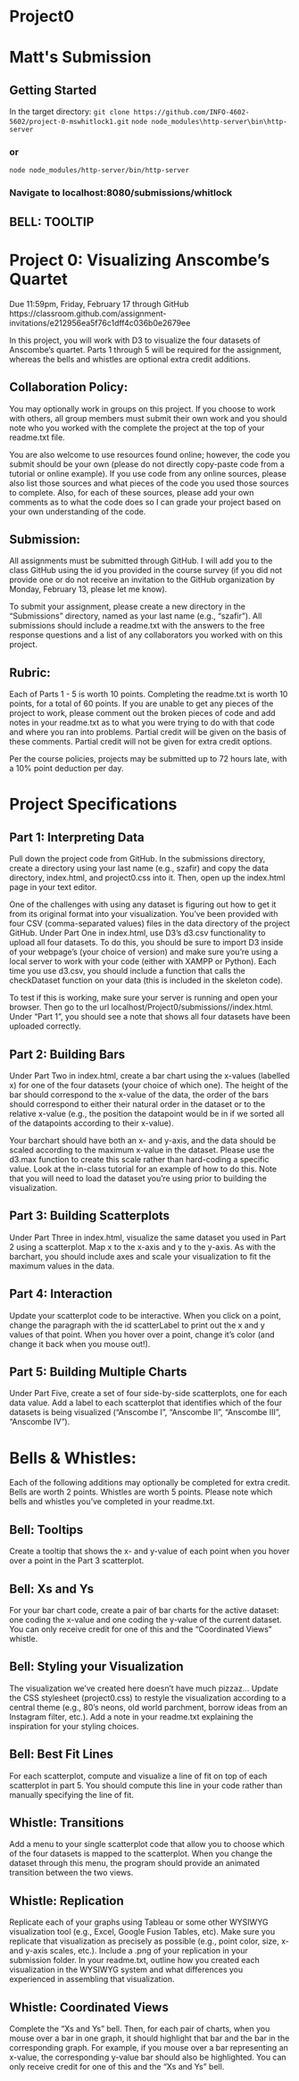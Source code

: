 # Project0

<h1> Matt's Submission </h1>
<h2> Getting Started</h2>
In the target directory:
<code>git clone https://github.com/INFO-4602-5602/project-0-mswhitlock1.git</code>
<code>node node_modules\http-server\bin\http-server</code>
<h3>or</h3>
<code>node node_modules/http-server/bin/http-server</code>
<h3>Navigate to localhost:8080/submissions/whitlock</h3>
<h2>BELL: TOOLTIP</h2>

<h1>Project 0: Visualizing Anscombe’s Quartet</h1>
Due 11:59pm, Friday, February 17 through GitHub
https://classroom.github.com/assignment-invitations/e212956ea5f76c1dff4c036b0e2679ee 

In this project, you will work with D3 to visualize the four datasets of Anscombe’s quartet. Parts 1 through 5 will be required for the assignment, whereas the bells and whistles are optional extra credit additions. 

<h2>Collaboration Policy: </h2>
You may optionally work in groups on this project. If you choose to work with others, all group members must submit their own work and you should note who you worked with the complete the project at the top of your readme.txt file. 

You are also welcome to use resources found online; however, the code you submit should be your own (please do not directly copy-paste code from a tutorial or online example). If you use code from any online sources, please also list those sources and what pieces of the code you used those sources to complete. Also, for each of these sources, please add your own comments as to what the code does so I can grade your project based on your own understanding of the code. 

<h2>Submission: </h2>
All assignments must be submitted through GitHub. I will add you to the class GitHub using the id you provided in the course survey (if you did not provide one or do not receive an invitation to the GitHub organization by Monday, February 13, please let me know). 

To submit your assignment, please create a new directory in the “Submissions” directory, named as your last name (e.g., “szafir”). All submissions should include a readme.txt with the answers to the free response questions and a list of any collaborators you worked with on this project.

<h2>Rubric: </h2>
Each of Parts 1 - 5 is worth 10 points. Completing the readme.txt is worth 10 points, for a total of 60 points. If you are unable to get any pieces of the project to work, please comment out the broken pieces of code and add notes in your readme.txt as to what you were trying to do with that code and where you ran into problems. Partial credit will be given on the basis of these comments. Partial credit will not be given for extra credit options. 

Per the course policies, projects may be submitted up to 72 hours late, with a 10% point deduction per day.

<h1>Project Specifications</h1>

<h2>Part 1: Interpreting Data</h2>
Pull down the project code from GitHub. In the submissions directory, create a directory using your last name (e.g., szafir) and copy the data directory, index.html, and project0.css into it. Then, open up the index.html page in your text editor. 

One of the challenges with using any dataset is figuring out how to get it from its original format into your visualization. You’ve been provided with four CSV (comma-separated values) files in the data directory of the project GitHub. Under Part One in index.html, use D3’s d3.csv functionality to upload all four datasets. To do this, you should be sure to import D3 inside of your webpage’s <head> (your choice of version) and make sure you’re using a local server to work with your code (either with XAMPP or Python). Each time you use d3.csv, you should include a function that calls the checkDataset function on your data (this is included in the skeleton code). 

To test if this is working, make sure your server is running and open your browser. Then go to the url localhost/Project0/submissions/<your directory name>/index.html. Under “Part 1”, you should see a note that shows all four datasets have been uploaded correctly. 

<h2>Part 2: Building Bars</h2>
Under Part Two in index.html, create a bar chart using the x-values (labelled x) for one of the four datasets (your choice of which one). The height of the bar should correspond to the x-value of the data, the order of the bars should correspond to either their natural order in the dataset or to the relative x-value (e.g., the position the datapoint would be in if we sorted all of the datapoints according to their x-value). 

Your barchart should have both an x- and y-axis, and the data should be scaled according to the maximum x-value in the dataset. Please use the d3.max function to create this scale rather than hard-coding a specific value. Look at the in-class tutorial for an example of how to do this.  Note that you will need to load the dataset you’re using prior to building the visualization.  

<h2>Part 3: Building Scatterplots</h2>
Under Part Three in index.html, visualize the same dataset you used in Part 2 using a scatterplot. Map x to the x-axis and y to the y-axis. As with the barchart, you should include axes and scale your visualization to fit the maximum values in the data. 

<h2>Part 4: Interaction</h2>
Update your scatterplot code to be interactive. When you click on a point, change the paragraph with the id scatterLabel to print out the x and y values of that point. When you hover over a point, change it’s color (and change it back when you mouse out!). 

<h2>Part 5: Building Multiple Charts </h2>
Under Part Five, create a set of four side-by-side scatterplots, one for each data value. Add a label to each scatterplot that identifies which of the four datasets is being visualized (“Anscombe I”, “Anscombe II”, “Anscombe III”, “Anscombe IV”). 

<h1>Bells & Whistles: </h1>
Each of the following additions may optionally be completed for extra credit. Bells are worth 2 points. Whistles are worth 5 points. Please note which bells and whistles you’ve completed in your readme.txt.

<h2>Bell: Tooltips</h2>
Create a tooltip that shows the x- and y-value of each point when you hover over a point in the Part 3 scatterplot. 

<h2>Bell: Xs and Ys</h2>
For your bar chart code, create a pair of bar charts for the active dataset: one coding the x-value and one coding the y-value of the current dataset. You can only receive credit for one of this and the “Coordinated Views” whistle. 

<h2>Bell: Styling your Visualization</h2>
The visualization we’ve created here doesn’t have much pizzaz… Update the CSS stylesheet (project0.css) to restyle the visualization according to a central theme (e.g., 80’s neons, old world parchment, borrow ideas from an Instagram filter, etc.). Add a note in your readme.txt explaining the inspiration for your styling choices.

<h2>Bell: Best Fit Lines</h2>
For each scatterplot, compute and visualize a line of fit on top of each scatterplot in part 5. You should compute this line in your code rather than manually specifying the line of fit.  

<h2>Whistle: Transitions </h2>
Add a menu to your single scatterplot code that allow you to choose which of the four datasets is mapped to the scatterplot. When you change the dataset through this menu, the program should provide an animated transition between the two views. 

<h2>Whistle: Replication</h2>
Replicate each of your graphs using Tableau or some other WYSIWYG visualization tool (e.g., Excel, Google Fusion Tables, etc). Make sure you replicate that visualization as precisely as possible (e.g., point color, size, x- and y-axis scales, etc.). Include a .png of your replication in your submission folder. In your readme.txt, outline how you created each visualization in the WYSIWYG system and what differences you experienced in assembling that visualization.  

<h2>Whistle: Coordinated Views</h2>
Complete the “Xs and Ys” bell. Then, for each pair of charts, when you mouse over a bar in one graph, it should highlight that bar and the bar in the corresponding graph. For example, if you mouse over a bar representing an x-value, the corresponding y-value bar should also be highlighted. You can only receive credit for one of this and the “Xs and Ys” bell. 
